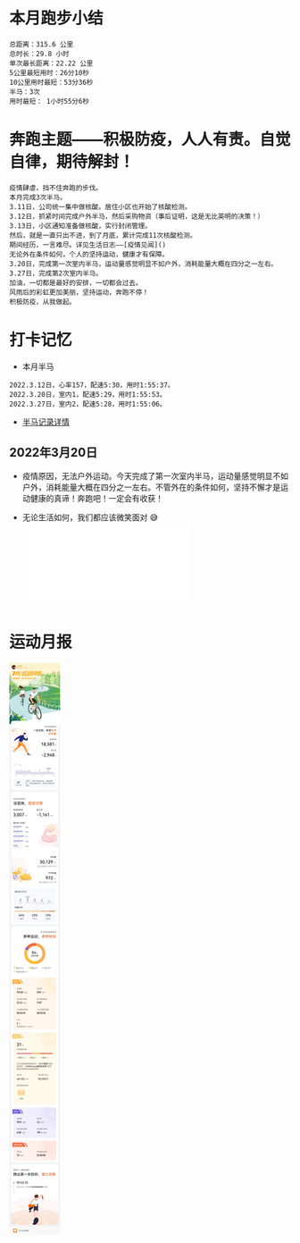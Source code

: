 # 本月跑步小结
```
总距离：315.6 公里
总时长：29.8 小时
单次最长距离：22.22 公里
5公里最短用时：26分10秒
10公里用时最短：53分36秒
半马：3次
用时最短： 1小时55分6秒
```
# 奔跑主题——积极防疫，人人有责。自觉自律，期待解封！
```
疫情肆虐，挡不住奔跑的步伐。
本月完成3次半马。
3.11日，公司统一集中做核酸。居住小区也开始了核酸检测。
3.12日，抓紧时间完成户外半马，然后采购物资（事后证明，这是无比英明的决策！）
3.13日，小区通知准备做核酸，实行封闭管理。
然后，就是一直只出不进，到了月底，累计完成11次核酸检测。
期间经历，一言难尽。详见生活日志——[疫情见闻]()
无论外在条件如何，个人的坚持运动，健康才有保障。
3.20日，完成第一次室内半马，运动量感觉明显不如户外，消耗能量大概在四分之一左右。
3.27日，完成第2次室内半马。
加油，一切都是最好的安排，一切都会过去。
风雨后的彩虹更加美丽，坚持运动，奔跑不停！
积极防疫，从我做起。
```

# 打卡记忆
- 本月半马
```
2022.3.12日，心率157，配速5:30，用时1:55:37。
2022.3.20日，室内1，配速5:29，用时1:55:53。
2022.3.27日，室内2，配速5:28，用时1:55:06。
```
- [半马记录详情](../running/bm.md)
## 2022年3月20日
*  疫情原因，无法户外运动。今天完成了第一次室内半马，运动量感觉明显不如户外，消耗能量大概在四分之一左右。不管外在的条件如何，坚持不懈才是运动健康的真谛！奔跑吧！一定会有收获！
-  无论生活如何，我们都应该微笑面对 😅
![详细日志](./d20220222.md)

# 运动月报
![2022年3月](./月报_202203.jpg)
